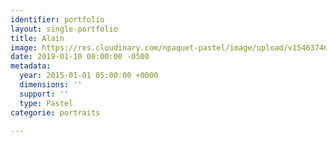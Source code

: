 ```yaml
---
identifier: portfolio
layout: single-portfolio
title: Alain
image: https://res.cloudinary.com/npaquet-pastel/image/upload/v1546374612/Alain-pastel-25-X-30-cm-2015.jpg
date: 2019-01-10 00:00:00 -0500
metadata:
  year: 2015-01-01 05:00:00 +0000
  dimensions: ''
  support: ''
  type: Pastel
categorie: portraits

---
```

